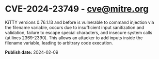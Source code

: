 # CVE-2024-23749 - cve@mitre.org

KiTTY versions 0.76.1.13 and before is vulnerable to command injection via the filename variable, occurs due to insufficient input sanitization and validation, failure to escape special characters, and insecure system calls (at lines 2369-2390). This allows an attacker to add inputs inside the filename variable, leading to arbitrary code execution.

**Publish date:** 2024-02-09
